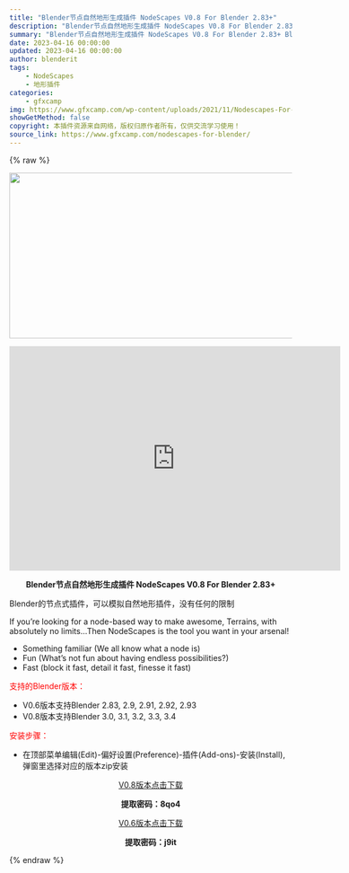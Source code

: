 ```yaml
---
title: "Blender节点自然地形生成插件 NodeScapes V0.8 For Blender 2.83+"
description: "Blender节点自然地形生成插件 NodeScapes V0.8 For Blender 2.83+ Blender的节点式插件，可以模拟自然地形插件，没有任何的限制 If you’re..."
summary: "Blender节点自然地形生成插件 NodeScapes V0.8 For Blender 2.83+ Blender的节点式插件，可以模拟自然地形插件，没有任何的限制 If you’re..."
date: 2023-04-16 00:00:00
updated: 2023-04-16 00:00:00
author: blenderit
tags: 
    - NodeScapes
    - 地形插件
categories:
    - gfxcamp
img: https://www.gfxcamp.com/wp-content/uploads/2021/11/Nodescapes-For-Blender.jpg
showGetMethod: false
copyright: 本插件资源来自网络，版权归原作者所有，仅供交流学习使用！
source_link: https://www.gfxcamp.com/nodescapes-for-blender/
---
```


{% raw %}
<div><p><img decoding="async" class="aligncenter size-full wp-image-100610" src="https://www.gfxcamp.com/wp-content/uploads/2021/11/Nodescapes-For-Blender.jpg" data-src="https://www.gfxcamp.com/wp-content/uploads/2021/11/Nodescapes-For-Blender.jpg" alt="" width="590" height="295" data-srcset="https://www.gfxcamp.com/wp-content/uploads/2021/11/Nodescapes-For-Blender.jpg 590w, https://www.gfxcamp.com/wp-content/uploads/2021/11/Nodescapes-For-Blender-150x75.jpg 150w" data-sizes="(max-width: 590px) 100vw, 590px"></p><p style="text-align: center;"><iframe loading="lazy" src="https://player.youku.com/embed/XNTgyMzUyNzE4OA==" width="590" height="400" frameborder="0" allowfullscreen="allowfullscreen"></iframe></p><p style="text-align: center;"><strong>Blender节点自然地形生成插件 NodeScapes V0.8 For Blender 2.83+</strong></p><p>Blender的节点式插件，可以模拟自然地形插件，没有任何的限制</p><p>If you’re looking for a node-based way to make awesome, Terrains, with absolutely no limits…Then NodeScapes is the tool you want in your arsenal!</p><ul>
<li>Something familiar (We all know what a node is)</li>
<li>Fun (What’s not fun about having endless possibilities?)</li>
<li>Fast (block it fast, detail it fast, finesse it fast)</li>
</ul><p style="text-align: left;"><span style="color: #ff0000;">支持的Blender版本：</span></p><ul>
<li style="text-align: left;">V0.6版本支持Blender 2.83, 2.9, 2.91, 2.92, 2.93</li>
<li>V0.8版本支持Blender 3.0, 3.1, 3.2, 3.3, 3.4</li>
</ul><p style="text-align: left;"><span style="color: #ff0000;">安装步骤：</span></p><ul>
<li>在顶部菜单编辑(Edit)-偏好设置(Preference)-插件(Add-ons)-安装(Install),弹窗里选择对应的版本zip安装</li>
</ul><p style="text-align: center;"><a class="maxbutton-3 maxbutton maxbutton-baidu" target="_blank" rel="noopener" href="https://pan.baidu.com/s/1kLZGp74B_9GEPwMtsZwTPA?pwd=8qo4"><span class="mb-text">V0.8版本点击下载</span></a></p><p style="text-align: center;"><strong>提取密码：8qo4</strong></p><p style="text-align: center;"><a class="maxbutton-3 maxbutton maxbutton-baidu" target="_blank" rel="noopener" href="https://pan.baidu.com/s/1ggLuYM6V5s9tqFlspaukjA"><span class="mb-text">V0.6版本点击下载</span></a></p><p style="text-align: center;"><strong>提取密码：j9it</strong></p></div>
<div style="display: none">gfxcamp</div>
{% endraw %}